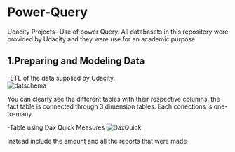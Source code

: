 # Power-Query

Udacity Projects- Use of power Query. All databasets in this repository were provided by Udacity and they were use for an academic purpose 


## 1.Preparing and Modeling Data

  -ETL of the data supplied by Udacity.  
  ![datschema](https://user-images.githubusercontent.com/65776444/159014165-333d86e6-42bd-4ba7-9163-b1b5506ef68e.PNG)

You can clearly see the different tables with their respective columns. the fact table is connected through 3 dimension tables. Each conections is one-to-many. 

  -Table using Dax Quick Measures
  ![DaxQuick](https://user-images.githubusercontent.com/65776444/159014761-af262076-f018-4b1e-8836-cc25fcf7962e.PNG)
  
  
  
  Instead include the amount and all the reports that were made 

  

